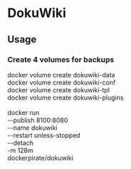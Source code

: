 # DokuWiki


## Usage

### Create 4 volumes for backups

docker volume create dokuwiki-data \
docker volume create dokuwiki-conf \
docker volume create dokuwiki-tpl \
docker volume create dokuwiki-plugins \
\
docker run \
    --publish 8100:8080 \
    --name dokuwiki \
    --restart unless-stopped \
    --detach \
    -m 128m \
    dockerpirate/dokuwiki
